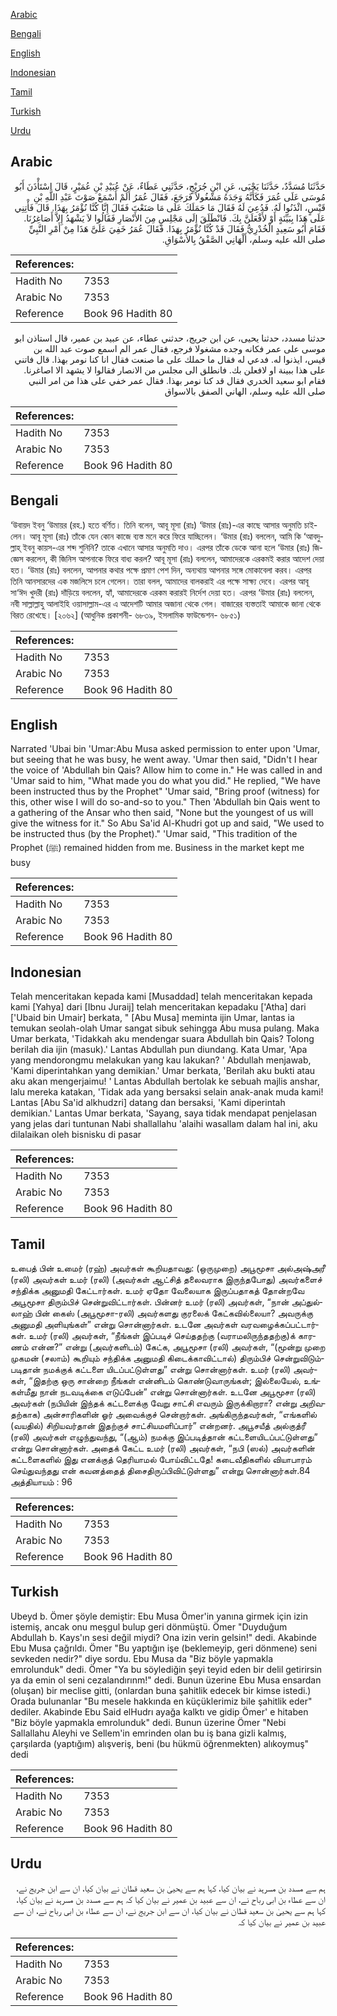 [Arabic](#arabic)

[Bengali](#bengali)

[English](#english)

[Indonesian](#indonesian)

[Tamil](#tamil)

[Turkish](#turkish)

[Urdu](#urdu)

## Arabic


<div dir="rtl" lang="ar" style={{fontSize:'larger',backgroundColor:'#f8f9fa',padding:20}}>
حَدَّثَنَا مُسَدَّدٌ، حَدَّثَنَا يَحْيَى، عَنِ ابْنِ جُرَيْجٍ، حَدَّثَنِي عَطَاءٌ، عَنْ عُبَيْدِ بْنِ عُمَيْرٍ، قَالَ اسْتَأْذَنَ أَبُو مُوسَى عَلَى عُمَرَ فَكَأَنَّهُ وَجَدَهُ مَشْغُولاً فَرَجَعَ، فَقَالَ عُمَرُ أَلَمْ أَسْمَعْ صَوْتَ عَبْدِ اللَّهِ بْنِ قَيْسٍ، ائْذَنُوا لَهُ‏.‏ فَدُعِيَ لَهُ فَقَالَ مَا حَمَلَكَ عَلَى مَا صَنَعْتَ فَقَالَ إِنَّا كُنَّا نُؤْمَرُ بِهَذَا‏.‏ قَالَ فَأْتِنِي عَلَى هَذَا بِبَيِّنَةٍ أَوْ لأَفْعَلَنَّ بِكَ‏.‏ فَانْطَلَقَ إِلَى مَجْلِسٍ مِنَ الأَنْصَارِ فَقَالُوا لاَ يَشْهَدُ إِلاَّ أَصَاغِرُنَا‏.‏ فَقَامَ أَبُو سَعِيدٍ الْخُدْرِيُّ فَقَالَ قَدْ كُنَّا نُؤْمَرُ بِهَذَا‏.‏ فَقَالَ عُمَرُ خَفِيَ عَلَىَّ هَذَا مِنْ أَمْرِ النَّبِيِّ صلى الله عليه وسلم، أَلْهَانِي الصَّفْقُ بِالأَسْوَاقِ‏.‏
</div>
<div style={{backgroundColor:'#f8f9fa',padding:20, marginBottom: 10}}><table> <thead> <tr> <th>References:</th> <th></th> </tr> </thead> <tbody><tr><td>Hadith No</td><td>7353</td></tr><tr><td>Arabic No</td><td>7353</td></tr><tr><td>Reference</td><td>Book 96 Hadith 80</td></tr></tbody></table></div>


<div dir="rtl" lang="ar" style={{fontSize:'larger',backgroundColor:'#f8f9fa',padding:20}}>
حدثنا مسدد، حدثنا يحيى، عن ابن جريج، حدثني عطاء، عن عبيد بن عمير، قال استاذن ابو موسى على عمر فكانه وجده مشغولا فرجع، فقال عمر الم اسمع صوت عبد الله بن قيس، ايذنوا له. فدعي له فقال ما حملك على ما صنعت فقال انا كنا نومر بهذا. قال فاتني على هذا ببينة او لافعلن بك. فانطلق الى مجلس من الانصار فقالوا لا يشهد الا اصاغرنا. فقام ابو سعيد الخدري فقال قد كنا نومر بهذا. فقال عمر خفي على هذا من امر النبي صلى الله عليه وسلم، الهاني الصفق بالاسواق
</div>
<div style={{backgroundColor:'#f8f9fa',padding:20, marginBottom: 10}}><table> <thead> <tr> <th>References:</th> <th></th> </tr> </thead> <tbody><tr><td>Hadith No</td><td>7353</td></tr><tr><td>Arabic No</td><td>7353</td></tr><tr><td>Reference</td><td>Book 96 Hadith 80</td></tr></tbody></table></div>

## Bengali


<div dir="ltr" lang="bn" style={{fontSize:'larger',backgroundColor:'#f8f9fa',padding:20}}>
‘উবায়দ ইবনু ‘উমায়র (রহ.) হতে বর্ণিত। তিনি বলেন, আবূ মূসা (রাঃ) ‘উমার (রাঃ)-এর কাছে আসার অনুমতি চাইলেন। আবূ মূসা (রাঃ) তাঁকে যেন কোন কাজে ব্যস্ত মনে করে ফিরে যাচ্ছিলেন। ‘উমার (রাঃ) বললেন, আমি কি ‘আবদুল্লাহ্ ইবনু কায়স-এর শব্দ শুনিনি? তাকে এখানে আসার অনুমতি দাও। এরপর তাঁকে ডেকে আনা হলে ‘উমার (রাঃ) জিজ্ঞেস করলেন, কী জিনিস আপনাকে ফিরে বাধ্য করল? আবূ মূসা (রাঃ) বললেন, আমাদেরকে এরকমই করার আদেশ দেয়া হত। ‘উমার (রাঃ) বললেন, আপনার কথার পক্ষে প্রমাণ পেশ দিন, অন্যথায় আপনার সঙ্গে মোকাবেলা করব। এরপর তিনি আনসারদের এক মজলিসে চলে গেলেন। তারা বলল, আমাদের বালকরাই এর পক্ষে সাক্ষ্য দেবে। এরপর আবূ সা‘ঈদ খুদরী (রাঃ) দাঁড়িয়ে বললেন, হ্যাঁ, আমাদেরকে এরকম করারই নির্দেশ দেয়া হত। এরপর ‘উমার (রাঃ) বললেন, নবী সাল্লাল্লাহু আলাইহি ওয়াসাল্লাম-এর এ আদেশটি আমার অজানা থেকে গেল। বাজারের ব্যস্ততাই আমাকে জানা থেকে বিরত রেখেছে। [২০৬২] (আধুনিক প্রকাশনী- ৬৮৩৯, ইসলামিক ফাউন্ডেশন- ৬৮৫১)
</div>
<div style={{backgroundColor:'#f8f9fa',padding:20, marginBottom: 10}}><table> <thead> <tr> <th>References:</th> <th></th> </tr> </thead> <tbody><tr><td>Hadith No</td><td>7353</td></tr><tr><td>Arabic No</td><td>7353</td></tr><tr><td>Reference</td><td>Book 96 Hadith 80</td></tr></tbody></table></div>

## English


<div dir="ltr" lang="en" style={{fontSize:'larger',backgroundColor:'#f8f9fa',padding:20}}>
Narrated 'Ubai bin 'Umar:Abu Musa asked permission to enter upon 'Umar, but seeing that he was busy, he went away. 'Umar then said, "Didn't I hear the voice of 'Abdullah bin Qais? Allow him to come in." He was called in and 'Umar said to him, "What made you do what you did." He replied, "We have been instructed thus by the Prophet" 'Umar said, "Bring proof (witness) for this, other wise I will do so-and-so to you." Then 'Abdullah bin Qais went to a gathering of the Ansar who then said, "None but the youngest of us will give the witness for it." So Abu Sa'id Al-Khudri got up and said, "We used to be instructed thus (by the Prophet)." 'Umar said, "This tradition of the Prophet (ﷺ) remained hidden from me. Business in the market kept me busy
</div>
<div style={{backgroundColor:'#f8f9fa',padding:20, marginBottom: 10}}><table> <thead> <tr> <th>References:</th> <th></th> </tr> </thead> <tbody><tr><td>Hadith No</td><td>7353</td></tr><tr><td>Arabic No</td><td>7353</td></tr><tr><td>Reference</td><td>Book 96 Hadith 80</td></tr></tbody></table></div>

## Indonesian


<div dir="ltr" lang="id" style={{fontSize:'larger',backgroundColor:'#f8f9fa',padding:20}}>
Telah menceritakan kepada kami [Musaddad] telah menceritakan kepada kami [Yahya] dari [Ibnu Juraij] telah menceritakan kepadaku ['Atha] dari ['Ubaid bin Umair] berkata, " [Abu Musa] meminta ijin Umar, lantas ia temukan seolah-olah Umar sangat sibuk sehingga Abu musa pulang. Maka Umar berkata, 'Tidakkah aku mendengar suara Abdullah bin Qais? Tolong berilah dia ijin (masuk).' Lantas Abdullah pun diundang. Kata Umar, 'Apa yang mendorongmu melakukan yang kau lakukan? ' Abdullah menjawab, 'Kami diperintahkan yang demikian.' Umar berkata, 'Berilah aku bukti atau aku akan mengerjaimu! ' Lantas Abdullah bertolak ke sebuah majlis anshar, lalu mereka katakan, 'Tidak ada yang bersaksi selain anak-anak muda kami! Lantas [Abu Sa'id alkhudzri] datang dan bersaksi, 'Kami diperintah demikian.' Lantas Umar berkata, 'Sayang, saya tidak mendapat penjelasan yang jelas dari tuntunan Nabi shallallahu 'alaihi wasallam dalam hal ini, aku dilalaikan oleh bisnisku di pasar
</div>
<div style={{backgroundColor:'#f8f9fa',padding:20, marginBottom: 10}}><table> <thead> <tr> <th>References:</th> <th></th> </tr> </thead> <tbody><tr><td>Hadith No</td><td>7353</td></tr><tr><td>Arabic No</td><td>7353</td></tr><tr><td>Reference</td><td>Book 96 Hadith 80</td></tr></tbody></table></div>

## Tamil


<div dir="ltr" lang="ta" style={{fontSize:'larger',backgroundColor:'#f8f9fa',padding:20}}>
உபைத் பின் உமைர் (ரஹ்) அவர்கள் கூறியதாவது: (ஒருமுறை) அபூமூசா அல்அஷ்அரீ (ரலி) அவர்கள் உமர் (ரலி) (அவர்கள் ஆட்சித் தலைவராக இருந்தபோது) அவர்களைச் சந்திக்க அனுமதி கேட்டார்கள். உமர் ஏதோ வேலையாக இருப்பதாகத் தோன்றவே அபூமூசா திரும்பிச் சென்றுவிட்டார்கள். பின்னர் உமர் (ரலி) அவர்கள், “நான் அப்துல்லாஹ் பின் கைஸ் (அபூமூசா-ரலி) அவர்களது குரலைக் கேட்கவில்லையா? அவருக்கு அனுமதி அளியுங்கள்” என்று சொன்னார்கள். உடனே அவர்கள் வரவழைக்கப்பட்டார்கள். உமர் (ரலி) அவர்கள், “நீங்கள் இப்படிச் செய்ததற்கு (வராமலிருந்ததற்கு)க் காரணம் என்ன?” என்று (அவர்களிடம்) கேட்க, அபூமூசா (ரலி) அவர்கள், “(மூன்று முறை முகமன் (சலாம்) கூறியும் சந்திக்க அனுமதி கிடைக்காவிட்டால்) திரும்பிச் சென்றுவிடும்படிதான் நமக்குக் கட்டளை யிடப்பட்டுள்ளது” என்று சொன்னார்கள். உமர் (ரலி) அவர்கள், “இதற்கு ஒரு சான்றை நீங்கள் என்னிடம் கொண்டுவாருங்கள்; இல்லையேல், உங்கள்மீது நான் நடவடிக்கை எடுப்பேன்” என்று சொன்னார்கள். உடனே அபூமூசா (ரலி) அவர்கள் (நபியின் இந்தக் கட்டளைக்கு வேறு சாட்சி எவரும் இருக்கிறாரா? என்று அறிவதற்காக) அன்சாரிகளின் ஓர் அவைக்குச் சென்றார்கள். அங்கிருந்தவர்கள், “எங்களில் (வயதில்) சிறியவர்தான் இதற்குச் சாட்சியமளிப்பார்” என்றனர். அபூசயீத் அல்குத்ரீ (ரலி) அவர்கள் எழுந்துவந்து, “(ஆம்) நமக்கு இப்படித்தான் கட்டளையிடப்பட்டுள்ளது” என்று சொன்னார்கள். அதைக் கேட்ட உமர் (ரலி) அவர்கள், “நபி (ஸல்) அவர்களின் கட்டளைகளில் இது எனக்குத் தெரியாமல் போய்விட்டதே! கடைவீதிகளில் வியாபாரம் செய்துவந்தது என் கவனத்தைத் திசைதிருப்பிவிட்டுள்ளது” என்று சொன்னார்கள்.84 அத்தியாயம் : 96
</div>
<div style={{backgroundColor:'#f8f9fa',padding:20, marginBottom: 10}}><table> <thead> <tr> <th>References:</th> <th></th> </tr> </thead> <tbody><tr><td>Hadith No</td><td>7353</td></tr><tr><td>Arabic No</td><td>7353</td></tr><tr><td>Reference</td><td>Book 96 Hadith 80</td></tr></tbody></table></div>

## Turkish


<div dir="ltr" lang="tr" style={{fontSize:'larger',backgroundColor:'#f8f9fa',padding:20}}>
Ubeyd b. Ömer şöyle demiştir: Ebu Musa Ömer'in yanına girmek için izin istemiş, ancak onu meşgul bulup geri dönmüştü. Ömer "Duyduğum Abdullah b. Kays'ın sesi değil miydi? Ona izin verin gelsin!" dedi. Akabinde Ebu Musa çağrıldı. Ömer "Bu yaptığın işe (beklemeyip, geri dönmene) seni sevkeden nedir?" diye sordu. Ebu Musa da "Biz böyle yapmakla emrolunduk" dedi. Ömer "Ya bu söylediğin şeyi teyid eden bir delil getirirsin ya da emin ol seni cezalandırınm!" dedi. Bunun üzerine Ebu Musa ensardan (oluşan) bir meclise gitti, (onlardan buna şahitlik edecek bir kimse istedi.) Orada bulunanlar "Bu mesele hakkında en küçüklerimiz bile şahitlik eder" dediler. Akabinde Ebu Said elHudrı ayağa kalktı ve gidip Ömer' e hitaben "Biz böyle yapmakla emrolunduk" dedi. Bunun üzerine Ömer "Nebi Sallallahu Aleyhi ve Sellem'in emrinden olan bu iş bana gizli kalmış, çarşılarda (yaptığım) alışveriş, beni (bu hükmü öğrenmekten) alıkoymuş" dedi
</div>
<div style={{backgroundColor:'#f8f9fa',padding:20, marginBottom: 10}}><table> <thead> <tr> <th>References:</th> <th></th> </tr> </thead> <tbody><tr><td>Hadith No</td><td>7353</td></tr><tr><td>Arabic No</td><td>7353</td></tr><tr><td>Reference</td><td>Book 96 Hadith 80</td></tr></tbody></table></div>

## Urdu


<div dir="rtl" lang="ur" style={{fontSize:'larger',backgroundColor:'#f8f9fa',padding:20}}>
ہم سے مسدد بن مسرہد نے بیان کیا، کہا ہم سے یحییٰ بن سعید قطان نے بیان کیا، ان سے ابن جریج نے، ان سے عطاء بن ابی رباح نے، ان سے عبید بن عمیر نے بیان کیا کہ ہم سے مسدد بن مسرہد نے بیان کیا، کہا ہم سے یحییٰ بن سعید قطان نے بیان کیا، ان سے ابن جریج نے، ان سے عطاء بن ابی رباح نے، ان سے عبید بن عمیر نے بیان کیا کہ
</div>
<div style={{backgroundColor:'#f8f9fa',padding:20, marginBottom: 10}}><table> <thead> <tr> <th>References:</th> <th></th> </tr> </thead> <tbody><tr><td>Hadith No</td><td>7353</td></tr><tr><td>Arabic No</td><td>7353</td></tr><tr><td>Reference</td><td>Book 96 Hadith 80</td></tr></tbody></table></div>